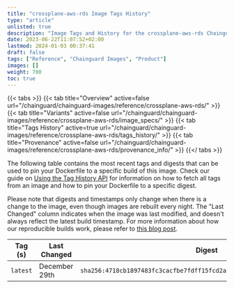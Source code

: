 ```yaml
---
title: "crossplane-aws-rds Image Tags History"
type: "article"
unlisted: true
description: "Image Tags and History for the crossplane-aws-rds Chainguard Image"
date: 2023-06-22T11:07:52+02:00
lastmod: 2024-01-03 00:37:41
draft: false
tags: ["Reference", "Chainguard Images", "Product"]
images: []
weight: 700
toc: true
---
```


{{< tabs >}}
{{< tab title="Overview" active=false url="/chainguard/chainguard-images/reference/crossplane-aws-rds/" >}}
{{< tab title="Variants" active=false url="/chainguard/chainguard-images/reference/crossplane-aws-rds/image_specs/" >}}
{{< tab title="Tags History" active=true url="/chainguard/chainguard-images/reference/crossplane-aws-rds/tags_history/" >}}
{{< tab title="Provenance" active=false url="/chainguard/chainguard-images/reference/crossplane-aws-rds/provenance_info/" >}}
{{</ tabs >}}

The following table contains the most recent tags and digests that can be used to pin your Dockerfile to a specific build of this image. Check our guide on [Using the Tag History API](/chainguard/chainguard-images/using-the-tag-history-api/) for information on how to fetch all tags from an image and how to pin your Dockerfile to a specific digest.

Please note that digests and timestamps only change when there is a change to the image, even though images are rebuilt every night. The "Last Changed" column indicates when the image was last modified, and doesn't always reflect the latest build timestamp. For more information about how our reproducible builds work, please refer to [this blog post](https://www.chainguard.dev/unchained/reproducing-chainguards-reproducible-image-builds).

| Tag (s)   | Last Changed  | Digest                                                                    |
|-----------|---------------|---------------------------------------------------------------------------|
|  `latest` | December 29th | `sha256:4718cb1897483fc3cacfbe7fdff15fcd2a04e10784553cb7fb41e9ae67306a12` |

